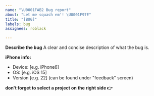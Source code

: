 ```yaml
---
name: "\U0001FAB2 Bug report"
about: "Let me squash em'! \U0001F97E"
title: "[BUG]"
labels: bug
assignees: roblack

---
```


**Describe the bug**
A clear and concise description of what the bug is.

**iPhone info:**
 - Device: [e.g. iPhone6]
 - OS: [e.g. iOS 15]
 - Version [e.g. 22] (can be found under "feedback" screen)

**don't forget to select a project on the right side 👉**
